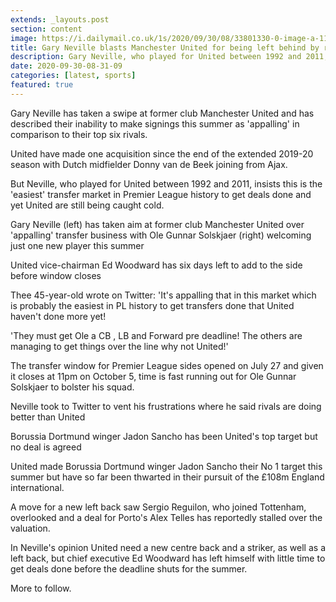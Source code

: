 ```yaml
---
extends: _layouts.post
section: content
image: https://i.dailymail.co.uk/1s/2020/09/30/08/33801330-0-image-a-11_1601450623708.jpg 
title: Gary Neville blasts Manchester United for being left behind by rivals in the transfer market 
description: Gary Neville, who played for United between 1992 and 2011, insists this is the easiest transfer market in Premier League history to get deals done and yet Manchester United are still being caught cold. 
date: 2020-09-30-08-31-09 
categories: [latest, sports] 
featured: true 
--- 
```

Gary Neville has taken a swipe at former club Manchester United and has described their inability to make signings this summer as 'appalling' in comparison to their top six rivals. 

United have made one acquisition since the end of the extended 2019-20 season with Dutch midfielder Donny van de Beek joining from Ajax.

But Neville, who played for United between 1992 and 2011, insists this is the 'easiest' transfer market in Premier League history to get deals done and yet United are still being caught cold.  

Gary Neville (left) has taken aim at former club Manchester United over 'appalling' transfer business with Ole Gunnar Solskjaer (right) welcoming just one new player this summer

United vice-chairman Ed Woodward has six days left to add to the side before window closes

Thee 45-year-old wrote on Twitter: 'It's appalling that in this market which is probably the easiest in PL history to get transfers done that United haven't done more yet! 

'They must get Ole a CB , LB and Forward pre deadline! The others are managing to get things over the line why not United!' 

The transfer window for Premier League sides opened on July 27 and given it closes at 11pm on October 5, time is fast running out for Ole Gunnar Solskjaer to bolster his squad.

Neville took to Twitter to vent his frustrations where he said rivals are doing better than United

Borussia Dortmund winger Jadon Sancho has been United's top target but no deal is agreed

United made Borussia Dortmund winger Jadon Sancho their No 1 target this summer but have so far been thwarted in their pursuit of the £108m England international. 

A move for a new left back saw Sergio Reguilon, who joined Tottenham, overlooked and a deal for Porto's Alex Telles has reportedly stalled over the valuation. 

In Neville's opinion United need a new centre back and a striker, as well as a left back, but chief executive Ed Woodward has left himself with little time to get deals done before the deadline shuts for the summer.  

More to follow.  

